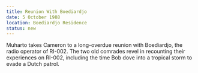 ```yaml
---
title: Reunion With Boediardjo
date: 5 October 1988
location: Boediardjo Residence
status: new
---
```

Muharto takes Cameron to a long-overdue reunion with Boediardjo, the
radio operator of RI-002. The two old comrades revel in recounting their
experiences on RI-002, including the time Bob dove into a tropical storm to evade a Dutch patrol. 
